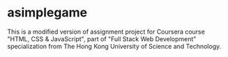 # asimplegame
This is a modified version of assignment project for Coursera course "HTML, CSS & JavaScript", part of "Full Stack Web Development" specialization from The Hong Kong University of Science and Technology.
